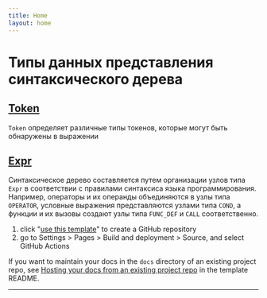```yaml
---
title: Home
layout: home
---
```


# Типы данных представления синтаксического дерева
## [Token](https://github.com/MAILabs-Edu-2024/fp-compiler-lab-the-best-team/blob/f726a221d576b1aa7b6d6f6b206b76c1fb59af74/Program.fs#L6)
`Token` определяет различные типы токенов, которые могут быть обнаружены в выражении
## [Expr](https://github.com/MAILabs-Edu-2024/fp-compiler-lab-the-best-team/blob/f726a221d576b1aa7b6d6f6b206b76c1fb59af74/Program.fs#L19)
Синтаксическое дерево составляется путем организации узлов типа `Expr` в соответствии 
с правилами синтаксиса языка программирования. Например, операторы и их операнды объединяются в узлы типа 
`OPERATOR`, условные выражения представляются узлами типа `COND`, а функции и их вызовы создают узлы 
типа `FUNC_DEF` и `CALL` соответственно.

1. click "[use this template]" to create a GitHub repository
2. go to Settings > Pages > Build and deployment > Source, and select GitHub Actions

If you want to maintain your docs in the `docs` directory of an existing project repo, see [Hosting your docs from an existing project repo](https://github.com/just-the-docs/just-the-docs-template/blob/main/README.md#hosting-your-docs-from-an-existing-project-repo) in the template README.

----

[^1]: [It can take up to 10 minutes for changes to your site to publish after you push the changes to GitHub](https://docs.github.com/en/pages/setting-up-a-github-pages-site-with-jekyll/creating-a-github-pages-site-with-jekyll#creating-your-site).

[Just the Docs]: https://just-the-docs.github.io/just-the-docs/
[GitHub Pages]: https://docs.github.com/en/pages
[README]: https://github.com/just-the-docs/just-the-docs-template/blob/main/README.md
[Jekyll]: https://jekyllrb.com
[GitHub Pages / Actions workflow]: https://github.blog/changelog/2022-07-27-github-pages-custom-github-actions-workflows-beta/
[use this template]: https://github.com/just-the-docs/just-the-docs-template/generate
